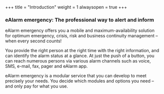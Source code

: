 +++
title = "Introduction"
weight = 1
alwaysopen = true
+++

### eAlarm emergency: The professional way to alert and inform

eAlarm emergency offers you a mobile and maximum-availability solution for optimum emergency, crisis, risk and business continuity management – when every second counts!

You provide the right person at the right time with the right information, and can identify the alarm status at a glance. At just the push of a button, you can reach numerous persons via various alarm channels such as voice, SMS, e-mail, fax, pager and eAlarm app.

eAlarm emergency is a modular service that you can develop to meet precisely your needs. You decide which modules and options you need – and only pay for what you use.